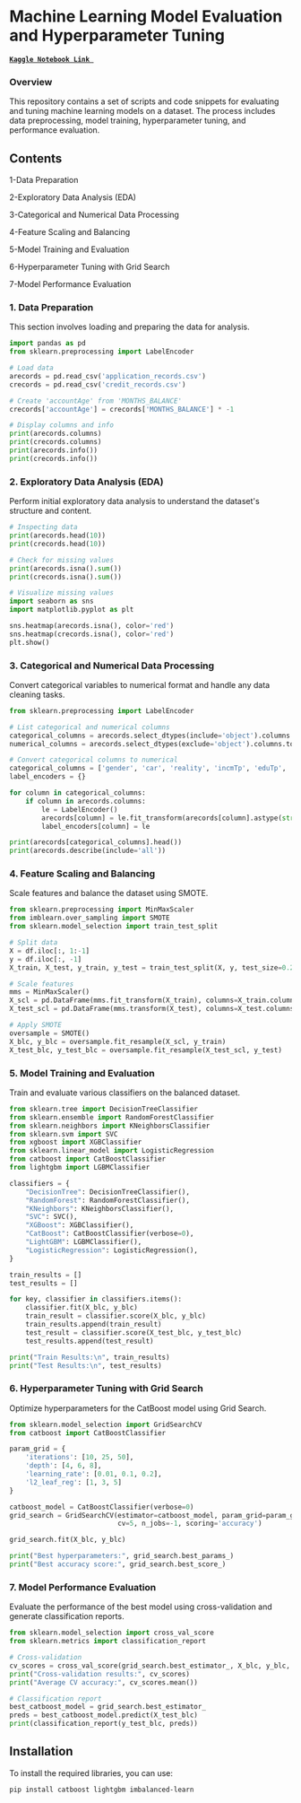 # Machine Learning Model Evaluation and Hyperparameter Tuning
[**`Kaggle Notebook Link `**](https://www.kaggle.com/code/recepbattal/financial-approval-evaluations/notebook)

### Overview

This repository contains a set of scripts and code snippets for evaluating and tuning machine learning models on a dataset. The process includes data preprocessing, model training, hyperparameter tuning, and performance evaluation.


## Contents

1-Data Preparation

2-Exploratory Data Analysis (EDA)

3-Categorical and Numerical Data Processing

4-Feature Scaling and Balancing

5-Model Training and Evaluation

6-Hyperparameter Tuning with Grid Search

7-Model Performance Evaluation


### 1. Data Preparation
This section involves loading and preparing the data for analysis.
```python
import pandas as pd
from sklearn.preprocessing import LabelEncoder

# Load data
arecords = pd.read_csv('application_records.csv')
crecords = pd.read_csv('credit_records.csv')

# Create 'accountAge' from 'MONTHS_BALANCE'
crecords['accountAge'] = crecords['MONTHS_BALANCE'] * -1

# Display columns and info
print(arecords.columns)
print(crecords.columns)
print(arecords.info())
print(crecords.info())
```

### 2. Exploratory Data Analysis (EDA)
Perform initial exploratory data analysis to understand the dataset's structure and content.
```python
# Inspecting data
print(arecords.head(10))
print(crecords.head(10))

# Check for missing values
print(arecords.isna().sum())
print(crecords.isna().sum())

# Visualize missing values
import seaborn as sns
import matplotlib.pyplot as plt

sns.heatmap(arecords.isna(), color='red')
sns.heatmap(crecords.isna(), color='red')
plt.show()
```

### 3. Categorical and Numerical Data Processing
Convert categorical variables to numerical format and handle any data cleaning tasks.
```python
from sklearn.preprocessing import LabelEncoder

# List categorical and numerical columns
categorical_columns = arecords.select_dtypes(include='object').columns.tolist()
numerical_columns = arecords.select_dtypes(exclude='object').columns.tolist()

# Convert categorical columns to numerical
categorical_columns = ['gender', 'car', 'reality', 'incmTp', 'eduTp', 'familyTp', 'houseTp']
label_encoders = {}

for column in categorical_columns:
    if column in arecords.columns:
        le = LabelEncoder()
        arecords[column] = le.fit_transform(arecords[column].astype(str))
        label_encoders[column] = le

print(arecords[categorical_columns].head())
print(arecords.describe(include='all'))
```

### 4. Feature Scaling and Balancing
Scale features and balance the dataset using SMOTE.
```python
from sklearn.preprocessing import MinMaxScaler
from imblearn.over_sampling import SMOTE
from sklearn.model_selection import train_test_split

# Split data
X = df.iloc[:, 1:-1]
y = df.iloc[:, -1]
X_train, X_test, y_train, y_test = train_test_split(X, y, test_size=0.2)

# Scale features
mms = MinMaxScaler()
X_scl = pd.DataFrame(mms.fit_transform(X_train), columns=X_train.columns)
X_test_scl = pd.DataFrame(mms.transform(X_test), columns=X_test.columns)

# Apply SMOTE
oversample = SMOTE()
X_blc, y_blc = oversample.fit_resample(X_scl, y_train)
X_test_blc, y_test_blc = oversample.fit_resample(X_test_scl, y_test)
```

### 5. Model Training and Evaluation
Train and evaluate various classifiers on the balanced dataset.
```python
from sklearn.tree import DecisionTreeClassifier
from sklearn.ensemble import RandomForestClassifier
from sklearn.neighbors import KNeighborsClassifier
from sklearn.svm import SVC
from xgboost import XGBClassifier
from sklearn.linear_model import LogisticRegression
from catboost import CatBoostClassifier
from lightgbm import LGBMClassifier

classifiers = {
    "DecisionTree": DecisionTreeClassifier(),
    "RandomForest": RandomForestClassifier(),
    "KNeighbors": KNeighborsClassifier(),
    "SVC": SVC(),
    "XGBoost": XGBClassifier(),
    "CatBoost": CatBoostClassifier(verbose=0),
    "LightGBM": LGBMClassifier(),
    "LogisticRegression": LogisticRegression(),
}

train_results = []
test_results = []

for key, classifier in classifiers.items():
    classifier.fit(X_blc, y_blc)
    train_result = classifier.score(X_blc, y_blc)
    train_results.append(train_result)
    test_result = classifier.score(X_test_blc, y_test_blc)
    test_results.append(test_result)

print("Train Results:\n", train_results)
print("Test Results:\n", test_results)
```

### 6. Hyperparameter Tuning with Grid Search
Optimize hyperparameters for the CatBoost model using Grid Search.
```python
from sklearn.model_selection import GridSearchCV
from catboost import CatBoostClassifier

param_grid = {
    'iterations': [10, 25, 50],
    'depth': [4, 6, 8],
    'learning_rate': [0.01, 0.1, 0.2],
    'l2_leaf_reg': [1, 3, 5]
}

catboost_model = CatBoostClassifier(verbose=0)
grid_search = GridSearchCV(estimator=catboost_model, param_grid=param_grid, 
                           cv=5, n_jobs=-1, scoring='accuracy')

grid_search.fit(X_blc, y_blc)

print("Best hyperparameters:", grid_search.best_params_)
print("Best accuracy score:", grid_search.best_score_)
```

### 7. Model Performance Evaluation
Evaluate the performance of the best model using cross-validation and generate classification reports.
```python
from sklearn.model_selection import cross_val_score
from sklearn.metrics import classification_report

# Cross-validation
cv_scores = cross_val_score(grid_search.best_estimator_, X_blc, y_blc, cv=5, scoring='accuracy')
print("Cross-validation results:", cv_scores)
print("Average CV accuracy:", cv_scores.mean())

# Classification report
best_catboost_model = grid_search.best_estimator_
preds = best_catboost_model.predict(X_test_blc)
print(classification_report(y_test_blc, preds))
```

## Installation
To install the required libraries, you can use:
```bash
pip install catboost lightgbm imbalanced-learn
```
